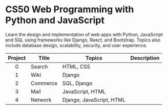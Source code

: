 # CS50 Web Programming with Python and JavaScript 

Learn the design and implementation of web apps with Python, JavaScript and SQL using frameworks like Django, React, and Bootstrap. Topics also include database design, scalability, security, and user experience.

Project | Title | Topics | Description
:--:|--|--|--
0 | Search | HTML, CSS | 
1 | Wiki | Django | 
2 | Commerce | SQL, Django | 
3 | Mail | JavaScript, HTML | 
4 | Network | Django, JavaScript, HTML | 
